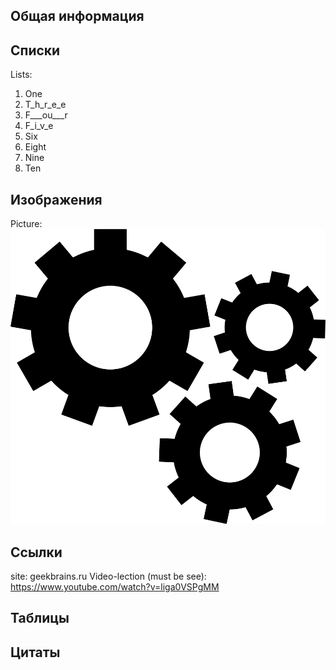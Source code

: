 ## Общая информация
## 
##
##

## Списки
Lists:
1. One
3. T_h_r_e_e
4. F___ou___r
5. F_i_v_e
6. Six
8. Eight
9. Nine
10. Ten
## Изображения
Picture:
![Image Test](img1.png)
## Ссылки
site: geekbrains.ru
Video-lection (must be see): https://www.youtube.com/watch?v=liga0VSPgMM

## Таблицы

## Цитаты